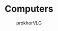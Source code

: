 ---
title: "Computers"
excerpt: "These are the computer paradigms of Unturned Stones. It’s hard to say that it’s the most important aspect of the world - since everything is interlinked through and though - but if there was one thing one could point to that has somehow impacted everything, it would be these innocent electronic devices."
author: "prokhorVLG"

raw: "computers"
permalink: /codex/technology/computer-science/computers/
layout: blank_page

page_highlight: "#c165d8"
image: "/assets/images/codex/technology/compsci/computers-uts.png"

page_features: [
                {
                  type: 'codexHead', init: {
                    id: 'codexHead',

                    toc: [ 
                      { title: 'Confederate Terminals', url: 'confederacy' },
                      { title: 'Federation Portables', url: 'federation' }, 
                      { title: 'Imperial Powerhouses', url: 'empire' },
                      { title: 'Directorate Machines', url: 'directorate' },
                      { title: 'Image Gallery', url: 'imageGallery' },
                    ],

                    title: "Computers",
                    flavor: "",
                    flavor_url: '',

                    description: "<p class='text-left'>These are the <a href='#' class='infoTag common' data-info='computers-uts' data-toggle='modal' data-target='#modalInfoTag'>computer paradigms of Unturned Stones</a>. It’s hard to say that it’s the most important aspect of the world - since everything is interlinked through and though - but if there was one thing one could point to that has somehow impacted everything, it would be these innocent electronic devices.</p>

<p class='text-left'>While each nation’s computers operate in their own, very unique ways, that isn’t the biggest factor in the modern political landscape. It’s simply the fact that they are different. Different enough to have hampered trade and communication when these societies first came in contact. Different enough that these societies, despite being fully human, were effectively alien to each other as their digital devices could not communicate.</p>

<p class='text-left'>Of course, that has all changed over time. With the right set of skills and resources, any device could communicate with any other; but that all came far too late to change the world. With the four <a href='#' class='infoTag common' data-info='pravo-powers' data-toggle='modal' data-target='#modalInfoTag'>pravo powers</a> pitted against each other in the world-spanning <a href='#' class='infoTag common' data-info='attrition' data-toggle='modal' data-target='#modalInfoTag'>Attrition</a>, none of them would willingly adapt in a way that would allow the others to take advantage of them. The people of Unturned Stones are doomed to live in a world where international relationships can hardly take root, as each society grows further and further apart from the others despite being physically closer than ever with the advent of <a href='#' class='infoTag common' data-info='slip-ftl' data-toggle='modal' data-target='#modalInfoTag'>faster than light travel</a>.</p>",

                    image: "/assets/images/codex/technology/compsci/computers-uts.png",
                    imageBlurb: "Computers. Importantish.",
                    lower_clear: 'codexLowerClear', 
                  }
                },
                {
                  type: 'headingBar', init: {
                    id: 'confederacy',
                    overtitle: '',
                    title: 'Confederate Terminals',
                    desc: 'Thin client terminals, powered by the fastest internet ever created by man',
                    desc_color: '#31e05a',
                  }
                },
                {
                  type: 'imageBlock', init: {
                    id: 'confederacyImages',
                    cols: 2,
                    items: [
                      {
                        thumb: '/assets/images/codex/technology/compsci/computerCard_PROPOLD.png',
                        full: '/assets/images/codex/technology/compsci/computerCard_PROPOLD.png',
                        title: '',
                        desc: "QUTNUMA's Salamis series might not have been very innovative when it came out 16 years ago relative to existing Confederate technology, but the stability and ubiquity the design brought to the table made it rather popular. <br><br>Unfortunately, the new claytronic technology used in the screen caused it to 'sweat' under extended load. This created an interesting cultural phenomenon in which digital content producers based all experiences around the 72-minute screen threshold.",
                      },
                      {
                        thumb: '/assets/images/codex/technology/compsci/computerCard_PROP113.png',
                        full: '/assets/images/codex/technology/compsci/computerCard_PROP113.png',
                        title: '',
                        desc: "Simply put, QUTNUMA is a member of the old guard and they don't really innovate anymore. The only changes their desktop terminals have seen in the past decade is an increase in all of the version numbers, as minor aspects of the platform have gradually improved across the board. Most of the changes with the Onepoint 2 come in the form of design streamlining and software upgrades, as the Serpentguard virtual machines are several times faster than their older counterparts.",
                      },
                    ],
                  } 
                },
                {
                  type: 'infoSheet', init: {
                  id: 'confederateInfoSheet',
                  title: '',
                  desc: '',
                  desc_color: '#31e05a',
                  no_border: true,
                  data: [
                    ["Paradigm", "PROP113 (Proposition-113)"],
                    ["Architecture", "PerLab Cloud Solution"],
                  ]
                  } 
                },
                {
                  type: 'infoBlock', init: {
                    id: 'confederateBlock',
                    dualFloatBlock: true,
                    width: '8',
                    data: "<img src='/assets/images/codex/technology/compsci/computerLogo_perlab.png'/><p>Proposition-113 stems from a comunication standard used between two stranded space bases several centuries ago. Today, the light-based protocol has been combined with photonic microchips to create a lightening-fast cloud based computing paradigm in the Middle Eastern based Confederacy, and it is considered to be one of the fastest known internet networks in the universe. Unfortunately, this also means that a client’s distance to a data center directly impacts their user experience.</p>",
                  } 
                },
                {
                  type: 'infoBlock', init: {
                    id: 'confederateChartBlock',
                    width: '8',
                    data: "<img src='/assets/images/codex/technology/compsci/computerParadigmChart_perlab.png' class='imageMaxWidth' />",
                    centered: true,
                  } 
                },
                {
                  type: 'paddingBar', init: {
                    size: '60px',
                  }
                },
                {
                  type: 'headingBar', init: {
                    id: 'federation',
                    overtitle: '',
                    title: 'Federation Portables',
                    desc: 'Thick client portable computers. Playful and powerful.',
                    desc_color: '#e63a2d',
                  }
                },
                {
                  type: 'imageBlock', init: {
                    id: 'federationImages',
                    cols: 2,
                    items: [
                      {
                        thumb: '/assets/images/codex/technology/compsci/computerCard_IBM_old.png',
                        full: '/assets/images/codex/technology/compsci/computerCard_IBM_old.png',
                        title: '',
                        desc: "The Gearkid *was* innovative when it came onto market 23 years ago. It's one of those classic devices everyone remembers for being amazing because of how much better it was than everything else was at the time, even though it was actually plagued with issues. Despite this, the Gearkid remains in widespread use by hardcore Gearkid loyalists.<br><br>A successor to the Gearkid Company's Gearkid was never created for whatever reason (the creators don't know how to replicate their success without tarnishing their reputation), but people still hope for the next one.",
                      },
                      {
                        thumb: '/assets/images/codex/technology/compsci/computerCard_IBM.png',
                        full: '/assets/images/codex/technology/compsci/computerCard_IBM.png',
                        title: '',
                        desc: "After years of losing buckets of market share to competitors that capitolized on the mobile computing shift that began with Gearkid, long-time electronics kingpin Berkeley finally re-established confidence with consumers after completely reevaluating their strategies, marketing, and product lines 2 years ago.<br><br>The Berkeley Touch explores the full potential of their Touch OS software as a claytronic tablet that unfolds perfectly into a device over three times its initial size.",
                      },
                    ],
                  } 
                },
                {
                  type: 'infoSheet', init: {
                  id: 'federationInfoSheet',
                  title: '',
                  desc: '',
                  desc_color: '#e63a2d',
                  no_border: true,
                  data: [
                    ["Paradigm", "IBM-Neumann (IBM-Neumann Digital)"],
                    ["Architecture", "ARPANET (Advanced Research Projects Agency Network"],
                  ]
                  } 
                },
                {
                  type: 'infoBlock', init: {
                    id: 'federationBlock',
                    dualFloatBlock: true,
                    width: '8',
                    data: "<img src='/assets/images/codex/technology/compsci/computerLogo_ibm.png'/><p>Ditching the idea of using different devices for different client tasks, the Federation evolved to use IBM-Neumann pattern devices which take on the role of desktops, laptops, phones, and most gadgets in between. They are well-rounded client computing solutions, relying on persistent web apps to keep the client up to date but still usable offline. Responsive design lets a single IBM-Neumann device to take on any form factor. However, flexible design comes with a cost: these devices are jacks of all trades and masters of none.</p>",
                  } 
                },
                {
                  type: 'infoBlock', init: {
                    id: 'federationChartBlock',
                    width: '8',
                    data: "<img src='/assets/images/codex/technology/compsci/computerParadigmChart_ibm.png' class='imageMaxWidth' />",
                    centered: true,
                  } 
                },
                {
                  type: 'paddingBar', init: {
                    size: '60px',
                  }
                },
                {
                  type: 'headingBar', init: {
                    id: 'empire',
                    overtitle: '',
                    title: 'Imperial Powerhouses',
                    desc: 'The big boys have come out to play: ternary modular powerhouses.',
                    desc_color: '#dfba24',
                  }
                },
                {
                  type: 'imageBlock', init: {
                    id: 'empireImages',
                    cols: 2,
                    items: [
                      {
                        thumb: '/assets/images/codex/technology/compsci/computerCard_sOGAS_old.png',
                        full: '/assets/images/codex/technology/compsci/computerCard_sOGAS_old.png',
                        title: '',
                        desc: "While the big ol' ZNA PK isn't really around anymore outside of a few underdeveloped regions, this beast introduced just 18 years ago is something most adults remember very well. While it may look ugly and old compared to its counterparts from other nations, it established certain fundamantal concepts in Imperial computer doctrine that weren't possible before: military-level ruggedness for civilian computers, the idea that each and any computer should be portable in one way or another, and most importantly, limited modularity.",
                      },
                      {
                        thumb: '/assets/images/codex/technology/compsci/computerCard_sOGAS.png',
                        full: '/assets/images/codex/technology/compsci/computerCard_sOGAS.png',
                        title: '',
                        desc: "Today's ZNA Vezdehod is the best the Empire can come up with... for now. Borrowing design ideas from other nations, this enormous briefcase laptop designed 3 years ago is relatively compact compared to its older counterparts, has the capacity to run complex neural networks and artificial intelligences on a client level, and includes a built-in light pen for some of the first GUI interactions the Empire has ever seen.<br><br>Imperial citizens can finally begin to enjoy the wonders of modern gaming with interactive media such as Antiassault 1.6, a multiplayer shooter featuring cutting-edge 3d vector graphics and keyboard controls.",
                      },
                    ],
                  } 
                },
                {
                  type: 'infoSheet', init: {
                  id: 'empireInfoSheet',
                  title: '',
                  desc: '',
                  desc_color: '#dfba24',
                  no_border: true,
                  data: [
                    ["Paradigm", "sOGAS (Svarog All State Automated System)"],
                    ["Architecture", "Glushkov-Brusentsov OGAS"],
                  ]
                  } 
                },
                {
                  type: 'infoBlock', init: {
                    id: 'empireBlock',
                    dualFloatBlock: true,
                    width: '8',
                    data: "<img src='/assets/images/codex/technology/compsci/computerLogo_sogas.png'/><p>Long after the USSR is gone, Imperial computers continue to run on the trinary logic circuits and state control protocols that the communist regime introduced. sOGAS computers might be far less advanced than their counterparts, but they make up for that in modularity and malleability. Imperial doctrines mandate that each computer must be portable, recycled within a year, and have the ability to take direct commands from the state-controlling AI originally designed to control the economy.</p>",
                  } 
                },
                {
                  type: 'infoBlock', init: {
                    id: 'empireChartBlock',
                    width: '8',
                    data: "<img src='/assets/images/codex/technology/compsci/computerParadigmChart_sogas.png' class='imageMaxWidth' />",
                    centered: true,
                  } 
                },
                {
                  type: 'paddingBar', init: {
                    size: '60px',
                  }
                },
                {
                  type: 'headingBar', init: {
                    id: 'directorate',
                    overtitle: '',
                    title: 'Directorate Machines',
                    desc: 'Proprietary quantum machines, the most powerful in their class',
                    desc_color: '#48d0e4',
                  }
                },
                {
                  type: 'imageBlock', init: {
                    id: 'directorateImages',
                    cols: 2,
                    items: [
                      {
                        thumb: '/assets/images/codex/technology/compsci/computerCardAnalytical2.png',
                        full: '/assets/images/codex/technology/compsci/computerCardAnalytical2.png',
                        title: '',
                        desc: "The Deskmate/Pengtai Pro 28 running Deskmate 2.0 appeared in offices 18 years ago. While they are relatively old now, Deskmate software has been kept up to date and it holds up well especially when compared to older systems offered in other nations.",
                      },
                      {
                        thumb: '/assets/images/codex/technology/compsci/computerCardAnalytical.png',
                        full: '/assets/images/codex/technology/compsci/computerCardAnalytical.png',
                        title: '',
                        desc: "Introduced just 2 years ago by the <a href='#' class='infoTag common' data-info='vision-muguang' data-toggle='modal' data-target='#modalInfoTag'>Vision/Muguang</a> Zaibatsu, the Envy 28 may be the most powerful personal computer in history. Unfortunately, as it is illegal to modify outside of a few strict guidelines, its full potential will likely never be explored.",
                      },
                    ],
                  } 
                },
                {
                  type: 'infoSheet', init: {
                  id: 'directorateInfoSheet',
                  title: '',
                  desc: '',
                  desc_color: '#48d0e4',
                  no_border: true,
                  data: [
                    ["Paradigm", "Analytical (Meerkat Analytical Engine)"],
                    ["Architecture", "NQN (Hefei National Quantum Network)"],
                  ]
                  } 
                },
                {
                  type: 'infoBlock', init: {
                    id: 'directorateBlock',
                    dualFloatBlock: true,
                    width: '8',
                    data: "<img src='/assets/images/codex/technology/compsci/computerLogo_hefei.png'/><p>Because of the prevalence of advanced quantum computing components in the East Asian based Directorate, computers here tend to follow the ‘foggy’ paradigm in which powerful, local devices in the form of highly proprietary and illegal-to-open consoles are connected with data centers on a nearby nitrogen-ice moon. Despite dwarfing their counterparts in power, these computing goliaths are kneecapped by the fact that they can only do exactly what they were designed to do, forever and with no exceptions.</p>",
                  } 
                },
                {
                  type: 'infoBlock', init: {
                    id: 'directorateCuratorBlock',
                    dualFloatBlock: true,
                    curatorBlock: true,
                    width: '8',
                    data: "<img src='/assets/images/cast/curator-beautiful.png'/>
                      <div>
                        <h5>CURATOR</h5>
                        <p>Anticonsumer practices were prevalent for so many years that people didn't even know anything else. Self-repair was illegal (by law!) for centuries, and even things like pushing the power button without a certification voided your warranty.</p>
                        <p>Meanwhile, because every device was so damn proprietary and every part was designed to work with every other, they worked extremely efficiently and lasted for years.</p>
                        <p>It's basically Apple on steroids.</p>
                      </div>",
                  } 
                },
                {
                  type: 'infoBlock', init: {
                    id: 'directorateChartBlock',
                    width: '8',
                    data: "<img src='/assets/images/codex/technology/compsci/computerParadigmChart_hefei.png' class='imageMaxWidth' />",
                    centered: true,
                  } 
                },
                {
                  type: 'paddingBar', init: {
                    size: '60px',
                  }
                },
                {
                  type: 'galleryBlock', init: {
                    id: 'imageGallery',
                    count: '2',
                    title: 'Image Gallery',
                    desc: 'Computers in Unturned Stones',
                    items: [
                      [
                        {
                          thumb: '/assets/images/codex/technology/compsci/computers_uts_infographic_thumb.png',
                          full: '/assets/images/codex/technology/compsci/computers_uts_infographic.png',
                          title: 'Computers in Unturned Stones',
                          desc: 'Infographic',
                        },
                        {
                          thumb: '/assets/images/codex/technology/compsci/computer_paradigms_long_thumb.png',
                          full: '/assets/images/codex/technology/compsci/computer_paradigms_long.png',
                          title: 'Computer Paradigms in Unturned Stones',
                          desc: 'Infographic',
                        },
                      ],
                    ],
                  } 
                },
                {
                  type: 'paddingBar', init: {
                    size: '60px',
                  }
                },
              ]
---